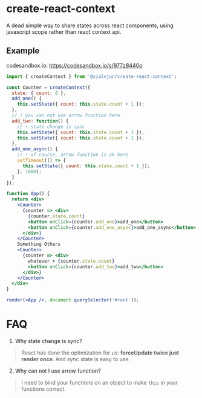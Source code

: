 # create-react-context
A dead simple way to share states across react components, using javascript scope rather than react context api.

## Example
codesandbox.io: https://codesandbox.io/s/977z8440o

```jsx
import { createContext } from '@xialvjun/create-react-context';

const Counter = createContext({
  state: { count: 0 },
  add_one() {
    this.setState({ count: this.state.count + 1 });
  },
  // ! you can not use arrow function here
  add_two: function() {
    // ! state change is sync
    this.setState({ count: this.state.count + 1 });
    this.setState({ count: this.state.count + 1 });
  },
  add_one_async() {
    // ! of course, arrow function is ok here
    setTimeout(() => {
      this.setState({ count: this.state.count + 1 });
    }, 1000);
  }
});

function App() {
  return <div>
    <Counter>
      {counter => <div>
        {counter.state.count}
        <button onClick={counter.add_one}>add_one</button>
        <button onClick={counter.add_one_async}>add_one_async</button>
      </div>}
    </Counter>
    Something Others
    <Counter>
      {counter => <div>
        whatever + {counter.state.count}
        <button onClick={counter.add_two}>add_two</button>
      </div>}
    </Counter>
  </div>
}

render(<App />, document.querySelector('#root'));
```

# FAQ
1. Why state change is sync?
> React has done the optimization for us: **forceUpdate twice just render once**. And sync state is easy to use.

2. Why can not I use arrow function?
> I need to bind your functions on an object to make `this` in your functions correct.
